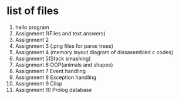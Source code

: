 # list of files
1. hello program
2. Assignment 1(Files and text answers)
3. Assignment 2
4. Assignment 3 (.png files for parse trees)
5. Assignment 4 (memory layout diagram of dissasembled c codes)
6. Assignment 5(Stack smashing)
7. Assignment 6 OOP(animals and shapes)
8. Assignment 7 Event handling
9. Assignment 8 Exception handling
10. Assignment 9 Clisp
11. Assignment 10 Prolog database
